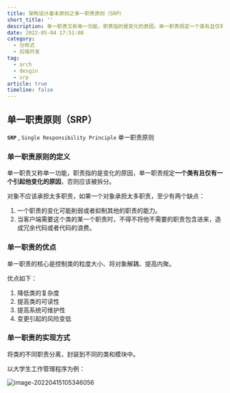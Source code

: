 ```yaml
---
title: 架构设计基本原则之单一职责原则（SRP）
short_title: ''
description: 单一职责又称单一功能，职责指的是变化的原因，单一职责规定一个类有且仅有一个引起他变化的原因，否则应该被拆分。
date: 2022-05-04 17:51:08
category:
  - 分布式
  - 后端开发
tag:
  - arch
  - desgin
  - srp
article: true
timeline: false
---
```

## 单一职责原则（SRP）

**`SRP`** , `Single Responsibility Principle` 单一职责原则

###  单一职责原则的定义

单一职责又称单一功能，职责指的是变化的原因，单一职责规定**一个类有且仅有一个引起他变化的原因**，否则应该被拆分。

对象不应该承担太多职责，如果一个对象承担太多职责，至少有两个缺点：

1. 一个职责的变化可能削弱或者抑制其他的职责的能力。
2. 当客户端需要这个类的某一个职责时，不得不将他不需要的职责包含进来，造成冗余代码或者代码的浪费。

### 单一职责的优点

单一职责的核心是控制类的粒度大小、将对象解耦、提高内聚。

优点如下：

1. 降低类的复杂度
2. 提高类的可读性
3. 提高系统可维护性
4. 变更引起的风险变低

### 单一职责的实现方式

将类的不同职责分离，封装到不同的类和模块中。

以大学生工作管理程序为例：

![image-20220415105346056](https://img1.terwer.space/image-20220415105346056.png)